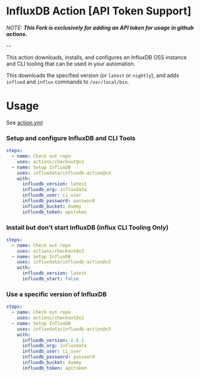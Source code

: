 # InfluxDB Action [API Token Support]

_NOTE: **This Fork is exclusively for adding an API token for usage in github actions.**_

--

This action downloads, installs, and configures an InfluxDB OSS instance and CLI tooling that can be used in your automation.

This downloads the specified version (or `latest` or `nightly`), and adds `influxd` and `influx` commands to `/usr/local/bin`.

# Usage

See [action.yml](action.yml)

### Setup and configure InfluxDB and CLI Tools
```yaml
steps:
  - name: Check out repo
    uses: actions/checkout@v2
  - name: Setup InfluxDB
    uses: influxdata/influxdb-action@v3
    with:
      influxdb_version: latest
      influxdb_org: influxdata
      influxdb_user: ci_user
      influxdb_password: password
      influxdb_bucket: dummy
      influxdb_token: apitoken
```

### Install but don't start InfluxDB (influx CLI Tooling Only)
```yaml
steps:
  - name: Check out repo
    uses: actions/checkout@v2
  - name: Setup InfluxDB
    uses: influxdata/influxdb-action@v3
    with:
      influxdb_version: latest
      influxdb_start: false
```

### Use a specific version of InfluxDB
```yaml
steps:
  - name: Check out repo
    uses: actions/checkout@v2
  - name: Setup InfluxDB
    uses: influxdata/influxdb-action@v3
    with:
      influxdb_version: 2.6.1
      influxdb_org: influxdata
      influxdb_user: ci_user
      influxdb_password: password
      influxdb_bucket: dummy
      influxdb_token: apitoken
```
